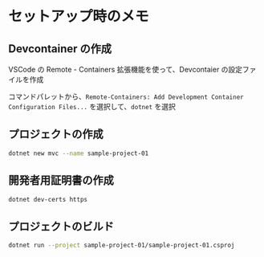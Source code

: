 # セットアップ時のメモ

## Devcontainer の作成

VSCode の Remote - Containers 拡張機能を使って、Devcontaier の設定ファイルを作成

コマンドパレットから、`Remote-Containers: Add Development Container Configuration Files...` を選択して、`dotnet` を選択

## プロジェクトの作成

```bash
dotnet new mvc --name sample-project-01
```

## 開発者用証明書の作成

```bash
dotnet dev-certs https
```

## プロジェクトのビルド

```bash
dotnet run --project sample-project-01/sample-project-01.csproj 
```


